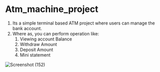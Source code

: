 # Atm_machine_project
1. Its a simple terminal based ATM project where users can manage the bank account.
2. Where as, you can perform operation like:
   1. Viewing account Balance
   2. Withdraw Amount
   3. Deposit Amount
   4. Mini statement
   
![Screenshot (152)](https://user-images.githubusercontent.com/104826351/197497329-fd60961f-2964-4ff3-8205-c27fae924de5.png)
